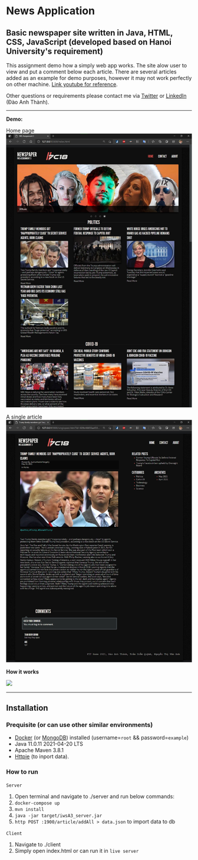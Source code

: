 # News Application
Basic newspaper site written in Java, HTML, CSS, JavaScript (developed based on Hanoi University's requirement)
---
This assignment demo how a simply web app works. The site alow user to view and put a comment below each article. There are several articles added as an example for demo purposes, however it may not work perfectly on other machine.
[Link youtube for reference](https://www.youtube.com/watch?v=BqR3t9_RYTQ).

Other questions or requirements please contact me via [Twitter](https://twitter.com/sirEddieDao) or [LinkedIn](https://www.linkedin.com/in/daoanhthanh/) (Đào Anh Thành).

---
**Demo:**

Home page
![](./demo/homepage.jpg)

A single article
![](./demo/singlepost.jpg)

**How it works**

![](https://www.partech.nl/publication-image/%7B46D64AEE-5C24-439A-8659-3E6E17F3ED9A%7D)

---
## Installation
### Prequisite (or can use other similar environments)
- [Docker](https://www.docker.com/products/docker-desktop) (or [MongoDB](https://www.mongodb.com/)) installed (username=```root``` && password=```example```)
- Java 11.0.11 2021-04-20 LTS
- Apache Maven 3.8.1
- [Httpie](https://httpie.io/) (to inport data). 

### How to run
```Server```
1. Open terminal and navigate to ./server and run below commands:
2. ```docker-compose up```
3. ```mvn install```
4. ```java -jar target/iwsA3_server.jar```
5. ```http POST :1900/article/addAll > data.json``` to import data to db

```Client```
1. Navigate to ./client
2. Simply open index.html or can run it in ```live server```
